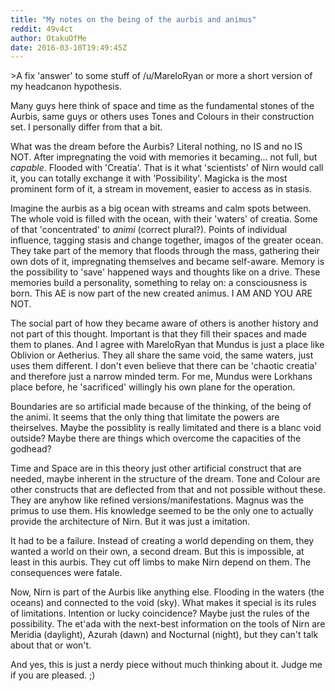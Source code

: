 ```yaml
---
title: "My notes on the being of the aurbis and animus"
reddit: 49v4ct
author: OtakuOfMe
date: 2016-03-10T19:49:45Z
---
```


&gt;A fix 'answer' to some stuff of /u/MareloRyan or more a short version of my headcanon hypothesis.

Many guys here think of space and time as the fundamental stones of the Aurbis, same guys or others uses Tones and Colours in their construction set. I personally differ from that a bit.

What was the dream before the Aurbis? Literal nothing, no IS and no IS NOT. After impregnating the void with memories it becaming... not full, but *capable*. Flooded with 'Creatia'. That is it what 'scientists' of Nirn would call it, you can totally exchange it with 'Possibility'. Magicka is the most prominent form of it, a stream in movement, easier to access as in stasis.

Imagine the aurbis as a big ocean with streams and calm spots between. The whole void is filled with the ocean, with their 'waters' of creatia. Some of that 'concentrated' to *animi* (correct plural?). Points of individual influence, tagging stasis and change together, imagos of the greater ocean. They take part of the memory that floods through the mass, gathering their own dots of it, impregnating themselves and became self-aware. Memory is the possibility to 'save' happened ways and thoughts like on a drive. These memories build a personality, something to relay on: a consciousness is born. This AE is now part of the new created animus. I AM AND YOU ARE NOT. 

The social part of how they became aware of others is another history and not part of this thought. Important is that they fill their spaces and made them to planes. And I agree with MareloRyan that Mundus is just a place like Oblivion or Aetherius. They all share the same void, the same waters, just uses them different. I don't even believe that there can be 'chaotic creatia' and therefore just a narrow minded term. For me, Mundus were Lorkhans place before, he 'sacrificed' willingly his own plane for the operation.

Boundaries are so artificial made because of the thinking, of the being of the animi. It seems that the only thing that limitate the powers are theirselves. Maybe the possiblity is really limitated and there is a blanc void outside? Maybe there are things which overcome the capacities of the godhead? 

Time and Space are in this theory just other artificial construct that are needed, maybe inherent in the structure of the dream. Tone and Colour are other constructs that are deflected from that and not possible without these. They are anyhow like refined versions/manifestations. Magnus was the primus to use them. His knowledge seemed to be the only one to actually provide the architecture of Nirn. But it was just a imitation. 

It had to be a failure. Instead of creating a world depending on them, they wanted a world on their own, a second dream. But this is impossible, at least in this aurbis. They cut off limbs to make Nirn depend on them. The consequences were fatale.

Now, Nirn is part of the Aurbis like anything else. Flooding in the waters (the oceans) and connected to the void (sky). What makes it special is its rules of limitations. Intention or lucky coincidence? Maybe just the rules of the possibility. The et'ada with the next-best information on the tools of Nirn are Meridia (daylight), Azurah (dawn) and Nocturnal (night), but they can't talk about that or won't.

And yes, this is just a nerdy piece without much thinking about it. Judge me if you are pleased. ;)
